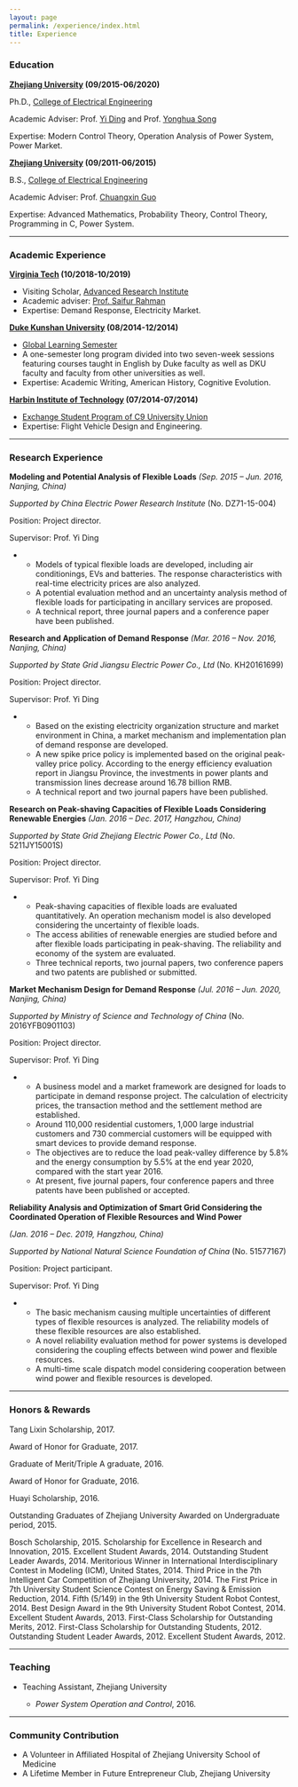 ```yaml
---
layout: page
permalink: /experience/index.html
title: Experience
---
```


### Education

**[Zhejiang University](http://www.zju.edu.cn/) (09/2015-06/2020)**

Ph.D., [College of Electrical Engineering](http://ee.zju.edu.cn/index.php)

Academic Adviser: Prof. [Yi Ding](https://person.zju.edu.cn/en/110) and Prof. [Yonghua Song](https://rto.um.edu.mo/biography/)

Expertise: Modern Control Theory, Operation Analysis of Power System, Power Market.

**[Zhejiang University](http://www.zju.edu.cn/) (09/2011-06/2015)**

B.S., [College of Electrical Engineering](http://ee.zju.edu.cn/index.php)

Academic Adviser: Prof. [Chuangxin Guo](https://person.zju.edu.cn/en/gordon)

Expertise: Advanced Mathematics, Probability Theory, Control Theory, Programming in C, Power System.

 

------

### Academic Experience

**[Virginia Tech](https://vt.edu/) (10/2018-10/2019)**

  - Visiting Scholar, [Advanced Research Institute](https://ari.vt.edu/)
  - Academic adviser: [Prof. Saifur Rahman](http://www.saifurrahman.org/)
  - Expertise: Demand Response, Electricity Market.

**[Duke Kunshan University](https://dukekunshan.edu.cn/en) (08/2014-12/2014)**

  - [Global Learning Semester](https://dukekunshan.edu.cn/en/node/4017)
  - A one-semester long program divided into two seven-week sessions featuring courses taught in English by Duke faculty as well as DKU faculty and faculty from other universities as well.
  - Expertise: Academic Writing, American History, Cognitive Evolution.

**[Harbin Institute of Technology](http://www.hit.edu.cn/) (07/2014-07/2014)**

- [Exchange Student Program of C9 University Union](https://www.cdgdc.edu.cn/xwyyjsjyxx/xwsytjxx/yxmd/274942.shtml)
- Expertise: Flight Vehicle Design and Engineering.



------

### Research Experience

**Modeling and Potential Analysis of Flexible Loads** *(Sep. 2015 – Jun. 2016, Nanjing, China)*

*Supported by China Electric Power Research Institute* (No. DZ71-15-004)

Position: Project director. 

Supervisor: Prof. Yi Ding

- - Models of typical flexible loads are developed, including air conditionings, EVs and batteries. The response characteristics with real-time electricity prices are also analyzed.
  - A potential evaluation method and an uncertainty analysis method of flexible loads for participating in ancillary services are proposed.
  - A technical report, three journal papers and a conference paper have been published.

 

**Research and Application of Demand Response** *(Mar. 2016 – Nov. 2016, Nanjing, China)*

*Supported by State Grid Jiangsu Electric Power Co., Ltd* (No. KH20161699)

Position: Project director. 

Supervisor: Prof. Yi Ding

- - Based on the existing electricity organization structure and market environment in China, a market mechanism and implementation plan of demand response are developed.
  - A new spike price policy is implemented based on the original peak-valley price policy. According to the energy efficiency evaluation report in Jiangsu Province, the investments in power plants and transmission lines decrease around 16.78 billion RMB.
  - A technical report and two journal papers have been published.

 

**Research on Peak-shaving Capacities of Flexible Loads Considering Renewable Energies** *(Jan. 2016 – Dec. 2017, Hangzhou, China)*

*Supported by State Grid Zhejiang Electric Power Co., Ltd* (No. 5211JY15001S)

Position: Project director. 

Supervisor: Prof. Yi Ding

- - Peak-shaving capacities of flexible loads are evaluated quantitatively. An operation mechanism model is also developed considering the uncertainty of flexible loads.
  - The access abilities of renewable energies are studied before and after flexible loads participating in peak-shaving. The reliability and economy of the system are evaluated.
  - Three technical reports, two journal papers, two conference papers and two patents are published or submitted.

 

**Market Mechanism Design for Demand Response** *(Jul. 2016 – Jun. 2020, Nanjing, China)*

*Supported by Ministry of Science and Technology of China* (No. 2016YFB0901103)

Position: Project director. 

Supervisor: Prof. Yi Ding

- - A business model and a market framework are designed for loads to participate in demand response project. The calculation of electricity prices, the transaction method and the settlement method are established.
  - Around 110,000 residential customers, 1,000 large industrial customers and 730 commercial customers will be equipped with smart devices to provide demand response.
  - The objectives are to reduce the load peak-valley difference by 5.8% and the energy consumption by 5.5% at the end year 2020, compared with the start year 2016.
  - At present, five journal papers, four conference papers and three patents have been published or accepted.

 

**Reliability Analysis and Optimization of Smart Grid Considering the Coordinated Operation of Flexible Resources and Wind Power** 

*(Jan. 2016 – Dec. 2019, Hangzhou, China)*

*Supported by National Natural Science Foundation of China* (No. 51577167)

Position: Project participant. 

Supervisor: Prof. Yi Ding

- - The basic mechanism causing multiple uncertainties of different types of flexible resources is analyzed. The reliability models of these flexible resources are also established.
  - A novel reliability evaluation method for power systems is developed considering the coupling effects between wind power and flexible resources.
  - A multi-time scale dispatch model considering cooperation between wind power and flexible resources is developed.



------

### Honors & Rewards

Tang Lixin Scholarship, 2017.

Award of Honor for Graduate, 2017.

Graduate of Merit/Triple A graduate, 2016.

Award of Honor for Graduate, 2016.

Huayi Scholarship, 2016.

Outstanding Graduates of Zhejiang University Awarded on Undergraduate period, 2015.

Bosch Scholarship, 2015.
Scholarship for Excellence in Research and Innovation, 2015.
Excellent Student Awards, 2014.
Outstanding Student Leader Awards, 2014.
Meritorious Winner in International Interdisciplinary Contest in Modeling (ICM), United States, 2014.
Third Price in the 7th Intelligent Car Competition of Zhejiang University, 2014.
The First Price in 7th University Student Science Contest on Energy Saving & Emission Reduction, 2014.
Fifth (5/149) in the 9th University Student Robot Contest, 2014.
Best Design Award in the 9th University Student Robot Contest, 2014.
Excellent Student Awards, 2013.
First-Class Scholarship for Outstanding Merits, 2012.
First-Class Scholarship for Outstanding Students, 2012.
Outstanding Student Leader Awards, 2012.
Excellent Student Awards, 2012.



------

### Teaching

- Teaching Assistant, Zhejiang University

  - *Power System Operation and Control*, 2016.

  

------

### Community Contribution

- A Volunteer in Affiliated Hospital of Zhejiang University School of Medicine
- A Lifetime Member in Future Entrepreneur Club, Zhejiang University